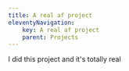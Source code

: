 ```yaml
---
title: A real af project
eleventyNavigation:
	key: A real af project
	parent: Projects
---
```


I did this project and it's totally real
